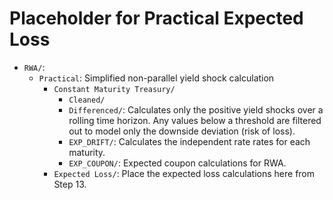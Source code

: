# Placeholder for Practical Expected Loss

- `RWA/`:
  - `Practical`: Simplified non-parallel yield shock calculation
    - `Constant Maturity Treasury/`
      - `Cleaned/`
      - `Differenced/`: Calculates only the positive yield shocks over a rolling time horizon. Any values below a threshold are filtered out to model only the downside deviation (risk of loss).
      - `EXP_DRIFT/`: Calculates the independent rate rates for each maturity.
      - `EXP_COUPON/`: Expected coupon calculations for RWA.
    - `Expected Loss/`: Place the expected loss calculations here from Step 13.
